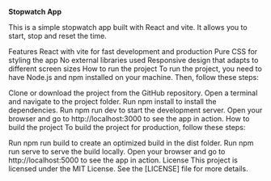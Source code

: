 **Stopwatch App**

This is a simple stopwatch app built with React and vite. It allows you to start, stop and reset the time.

Features
React with vite for fast development and production
Pure CSS for styling the app
No external libraries used
Responsive design that adapts to different screen sizes
How to run the project
To run the project, you need to have Node.js and npm installed on your machine. Then, follow these steps:

Clone or download the project from the GitHub repository.
Open a terminal and navigate to the project folder.
Run npm install to install the dependencies.
Run npm run dev to start the development server.
Open your browser and go to http://localhost:3000 to see the app in action.
How to build the project
To build the project for production, follow these steps:

Run npm run build to create an optimized build in the dist folder.
Run npm run serve to serve the build locally.
Open your browser and go to http://localhost:5000 to see the app in action.
License
This project is licensed under the MIT License. See the [LICENSE] file for more details.
